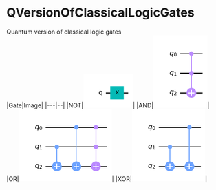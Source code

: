 # QVersionOfClassicalLogicGates
Quantum version of classical logic gates
<br>
|Gate|Image|
|---|--|
|NOT|![Not Gate](Gates/not.png)|
|AND|![And Gate](Gates/and.png)|
|OR|![Or Gate](Gates/or.png)|
|XOR|![Xor Gate](Gates/xor.png)|
